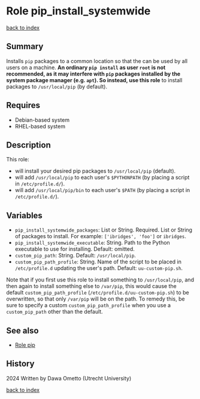 # Role pip_install_systemwide
[back to index](../index.md#Roles)

## Summary

Installs `pip` packages to a common location so that the can be used by all users on a machine. **An ordinary `pip install` as user `root` is not recommended, as it may interfere with `pip` packages installed by the system package manager (e.g. `apt`). So instead, use this role** to install packages to `/usr/local/pip` (by default).

## Requires

* Debian-based system
* RHEL-based system

## Description
This role:

- will install your desired pip packages to `/usr/local/pip` (default).
- will add `/usr/local/pip` to each user's `$PYTHONPATH` (by placing a script in `/etc/profile.d/`).
- will add `/usr/local/pip/bin` to each user's `$PATH` (by placing a script in `/etc/profile.d/`).

## Variables

- `pip_install_systemwide_packages`: List or String. Required. List or String of packages to install. For example: `['ibridges', 'foo']` or `ibridges`.
- `pip_install_systemwide_executable`: String. Path to the Python executable to use for installing. Default: omitted.
- `custom_pip_path`: String. Default: `/usr/local/pip`.
- `custom_pip_path_profile`: String. Name of the script to be placed in `/etc/profile.d` updating the user's path. Default: `uu-custom-pip.sh`.

Note that if you first use this role to install something to `/usr/local/pip`, and then again to install something else to `/var/pip`, this would cause the default `custom_pip_path_profile` (`/etc/profile.d/uu-custom-pip.sh`) to be overwritten, so that only `/var/pip` will be on the path. To remedy this, be sure to specify a custom `custom_pip_path_profile` when you use a `custom_pip_path` other than the default.

## See also

- [Role pip](pip.md)

## History
2024 Written by Dawa Ometto (Utrecht University)

[back to index](../index.md#Roles)
